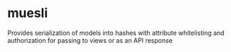 muesli
======

Provides serialization of models into hashes with attribute whitelisting and authorization for passing to views or as an API response
